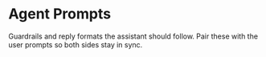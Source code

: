 # Agent Prompts

Guardrails and reply formats the assistant should follow. Pair these with the
user prompts so both sides stay in sync.
